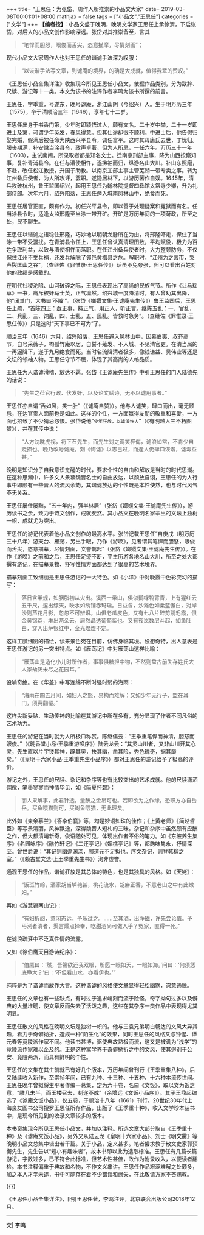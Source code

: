 +++
title= "王思任：为张岱、周作人所推崇的小品文大家"
date= 2019-03-08T00:01:01+08:00
mathjax = false
tags = ["小品文","王思任"]
categories = ["文学"]
+++
**【编者按】**：小品文盛于晚明，晚明文学家王思任上承徐渭，下启张岱，对后人的小品文创作影响深远。张岱对其推崇备至，言其

>“笔悍而胆怒，眼俊而舌尖，恣意描摩，尽情刻画”；

现代小品文大家周作人也对王思任的谐谑手法深为叹服：

>“以诙谐手法写文章，到谑庵的境界，的确是大成就，值得我辈的赞叹。”

《王思任小品全集详注》收集现今所见王思任小品文，依据作品类别，分为致辞、尺牍、游记等十一类。本文为该书的注评作者李鸣为该书所撰的前言。

王思任，字季重，号遂东，晚号谑庵，浙江山阴（今绍兴）人。生于明万历三年（1575），卒于清顺治三年（1646），享年七十二岁。
<!--more-->
王思任出身于书香门第，少年时即颖悟过人，颇有文名。二十岁中举，二十一岁即进士及第，可谓少年英发，春风得意。但其仕途却很不顺利。中进士后，他告假归娶完婚，假满后被任命为陕西兴平县令，调任富平。这时其母唐氏去世，丁忧归。服丧期满，补安徽当涂县令，政声卓著，但为人所忌，一任六年。万历三十一年（1603），主试南闱，所录取者都是知名文士。迁南京刑部主事，降为山西按察知事，复补青浦县令。在任与漕使相忤，遂拂袖而归，纵游名山大川。补山东照磨，不赴，改任松江教授，升国子助教。以南京工部主事主管芜湖一带专卖之事。转为江州备兵使者，为人所攻讦，罢职。遂隐居林下，以游历著作自娱。1645年，清兵攻破杭州，鲁王监国绍兴，起用王思任为翰林院提督四彝馆太常寺少卿，升为礼部侍郎。次年六月，绍兴陷落，王思任遁入城南凤林山中，绝食而死。

王思任居官正直，颇有作为。初任兴平县令，即以善于处理疑案和冤狱而有名。任当涂县令时，适逢太监邢隆至当涂一带开矿。开矿是万历年间的一项苛政，所至之处，民不聊生。

王思任以谐谑之语稳住邢隆，巧妙地以明朝龙脉所在为由，将邢隆吓走，保住了当涂一带不受骚扰。在青浦县令任上，王思任曾认真清理田数，平均赋役，极力为百姓争取利益，以致与漕使相忤而落职。在任江州备兵使者时，大力整顿防务，不仅保住江州不受兵祸，还发兵解除了邻邑黄梅县之危。解职时，“江州为之罢市，哭声裂匡山之谷”。（查继佐《罪惟录·王思任传》）话虽不免夸张，但可以看出百姓对他的政绩是感戴的。

在明代社稷沦陷、山河破碎之际，王思任表现出了高尚的民族气节。所作《让马瑶草》一书，痛斥权奸马士英，正气凛然。绍兴城一度降清时，有人曾劝其出降，他“闭其门，大书曰‘不降’”。（张岱《嫏嬛文集·王谑庵先生传》）鲁王监国后，王思任上疏，“首陈四正：亟正事，持正气，用正人，听正言。继陈五乱：一、官乱，二、兵乱，三、饷乱，四、士乱，五、民乱。皆救时急务”。（查继佐《罪惟录·王思任传》）只是这时“天下事已不可为”了。

顺治三年（1646）六月，绍兴陷落，王思任避入凤林山中，因慕伯夷、叔齐高节，自号采薇子，构孤竹庵以居，自誓不薙发、不入城、不见清官吏。在清当局的一再逼降下，遂于九月绝食而死。当时名流降清者极多，像钱谦益、吴伟业等还是文坛的领袖人物。王思任守节不屈，体现了其高尚的人格品质。

王思任为人谐谑滑稽，放达不羁。张岱《王谑庵先生传》中引王思任的门人陆德先的话说：

>“先生之莅官行政、伏发奸，以及论文赋诗，无不以谑用事者。”

王思任亦自谓“舌如风，笑一肚”（《谑庵自赞》）。他与人谑笑，肆口而出，毫无顾忌，在达官贵人面前也是如此。这样的个性，一方面赢得友朋的敬重和喜爱，一方面也招致了不少猜忌怨恨。张岱说他“`少年狂放，以谑浪忤人`”（《有明越人三不朽图赞》），并在其传中说：

>“人方眈眈虎视，将下石先生，而先生对之调笑狎侮，谑浪如常，不肯少自贬损也。晚乃改号谑庵，刻《悔谑》以志己过，而逢人仍肆口诙谐，谑毒益甚。”

晚明是知识分子自我意识觉醒的时代，要求个性的自由和解放是当时的时代思潮。在这种思潮中，许多文人景慕魏晋名士的自由放达，以颓放自诩，王思任的为人行事中即颇有一些晋人的流风余韵，其谐谑放达的个性既是本性使然，也与时代风气不无关系。

王思任屡仕屡黜，“五十年内，强半林居”（张岱《嫏嬛文集·王谑庵先生传》），游历读书之余，致力于诗文创作，成就斐然。其小品文在晚明名家辈出的文坛上独树一帜，成就尤为突出。

王思任的游记代表着他小品文创作的最高水平。张岱记载王思任“自庚戌（明万历三十八年）游天台、雁荡，另出手眼，乃作《游唤》，见者谓其笔悍而胆怒，眼俊而舌尖，恣意描摹，尽情刻画，文誉鹊起”（张岱《嫏嬛文集·王谑庵先生传》）。在作《游唤》之前和之后，王思任足迹不断，平生历游各地名山大川，所至之处大都撰有游记，在描摹景物、抒写性情方面都达到了很高的艺术境界。

描摹刻画工致细丽是王思任游记的一大特色。如《小洋》中对晚霞中色彩变幻的描写：

>落日含半规，如胭脂初从火出。溪西一带山，俱似鹦绿鸭背青，上有猩红云五千尺，逗出缥天，映水如绣铺赤玛瑙。日益曶，沙滩色如柔蓝懈白，对岸沙则芦花月影，忽忽不可辨识。山俱老瓜皮色，又有七八片碎剪鹅毛霞，俱金黄锦荔，堆出两朵云，居然晶透葡萄紫也。又有夜岚数层斗起，如鱼肚白，穿入出炉银红中，金光煜煜不定。

这样工腻细密的描绘，读来景色宛在目前，仿佛身临其境。设想奇特，出人意表是王思任游记的另一突出特点。如《雁荡记》中对雁荡山这样比喻：

>“雁荡山是造化小儿时所作者，事事俱糖担中物，不然则盘古前失存姓氏大人家劫灰未尽之花园耳。”

设喻奇绝。在《华盖》中写连绵不断时强时弱的海雨：

>“海雨在四五月间，如妇人之怒，易构而难解；又如少年无行子，盟在耳门，须臾翻覆。”

这样尖新妥贴、生动传神的比喻在其游记中所在多有，充分显现了作者不同凡俗的艺术功力。


王思任的游记在当时就为人所极口称赏。陈继儒云：“王季重笔悍而神清，胆怒而眼俊。”（《晚香堂小品·王季重游唤序》）陆云龙云：“其灵山川者，又非山川开其心灵，先生直以片字镂其神，辟其奥，抉其幽，凿其险，秀色瑰奇，据其巅矣。”（《皇明十六家小品·王季重先生小品序》）都对王思任的游记给予了极高的评价。

游记之外，王思任的尺牍、杂记和杂序等也有比较突出的艺术成就。他的尺牍潇洒倜傥，笔墨寥寥而神情毕见，如《简夏怀碧》：

>丽人果解事，此君针透，量酬之金帛可也。若即欲为之作缘，恐职方亦自岳岳。买鱼喂猫则可，买鲥鱼喂猫，无此理矣。

此外如《柬余慕兰》《答李伯襄》等，均是妙语如珠的佳作；《上黄老师》《简赵哲臣》等写景清丽，风神飘逸，深得魏晋人短札的三昧。杂记和杂序中虽然颇有应酬之作，但大都清峭新奇，俊语随处可见，体现出作者不俗的笔力。如《东坡养生集序》《名园咏序》《醮竹轩记》《二还亭记》《媚樵亭记》等，都韵味隽永，抒情深至。曾世爵说：“其记则幽邃渊深，郦道元不足拟也。序文杂记，则登韩柳之室。”（《赖古堂文选·上王季重先生书》）洵非虚誉。

通观王思任的作品，谐谑狂放是其总体的特色，也是其独具的风格。如《天姥》：

>“饭斑竹岭，酒家胡当垆艳甚，桃花流水，胡麻正香，不意老山之中有此嫩妇。”

再如《游慧锡两山记》：

>“有妇折阅，意闲态远，予乐过之。……至其酒，出净磁，许先尝论值。予丐洌者清者，渠言燥点择奉，吃甜酒尚可做人乎？冤家，直得一死。”

在谑浪疏狂中不乏真性情的流露。

又如《徐伯鹰天目游诗纪序》：

>“伯鹰曰：‘然，吾第欲还我双眼，所愿一眼如天，一眼如海。’问曰：‘何须恁底睁大？’曰：‘不但看山水，亦看伊也。’”

纯粹是为了谐谑而故作大言。这种谐谑的风格使文章显得轻松幽默，恣意通脱。

王思任的文章也有一些缺点，有时过于追求峭刻而流于险怪，奇字拗句过多以及僻典的大量堆砌，使文章反而失去了活泼之趣，这些在其杂序一类作品中表现得尤其明显。

王思任散文的风格在晚明文坛是独树一帜的。他与三袁兄弟明白畅达的文风大异其趣，着力于奇僻拗折，造成一种“陌生化”的效果，同时王思任的风格又与钟惺、谭元春等竟陵派作家不同。他读书甚博，驱使典故熟极而流，这又是被讥为“浅学”的竟陵派作家难以企及的。正是这种寓学养于奇僻拗折之中的文风，使其迥别于公安、竟陵两派，而具有鲜明的个性。

王思任的文集在其生前就已有好几个版本，万历年间曾刊行《王季重集八种》，后又陆续收入新作，至崇祯年间，已有九种、十三种、十五种、十六种本流传世间。王思任晚年曾拟将生平著作编一总集，定为六十卷，名曰《文饭》，取以文为饭之意，“雕几未半，而玉楼召去，刻遂不成”（余增远《文饭小品序》）。其子王鼎起编选了《谑庵文饭小品》，仅五卷，于顺治十八年（1661）刊行。20世纪30年代上海良友图书公司搜罗王思任所存作品，出版了《王季重十种》，收入文学珍本丛书中，是现今所见到的收录文章较多的版本。

本书裒集现今所见王思任小品文，并加以注释。所选文章大部分取自《王季重十种》及《谑庵文饭小品》，另外又从陆云龙《皇明十六家小品》、刘士《明文霱》等晚明小品文总集中辑出若干篇。关于小品，定义甚多。笔者尝求教于散文史家郭预衡先生，先生告以“短小有趣味者”，故本书即以此为选取标准。王思任有几篇长篇游记，字数过多，已不符合此标准，但艺术性甚佳，故作为附录收入，以便读者翻检。本书注释偏重于典故和名物，不作文义串讲。王思任作品艰涩难解之处颇多，加之本人才学未逮，书中可能存在着不少错误和阙失，在此敬请方家不吝赐教。

{{<img src="https://ian2.oss-cn-hangzhou.aliyuncs.com/clt6/20190308001348.png" alt="">}}

《王思任小品全集详注》，[明]王思任著，李鸣注评，北京联合出版公司2018年12月。

---
文| **李鸣**
